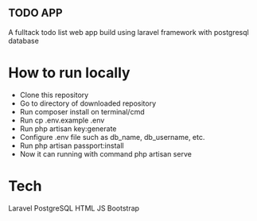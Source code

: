 ## TODO APP
A fulltack todo list web app build using laravel framework with postgresql database

# How to run locally
- Clone this repository
- Go to directory of downloaded repository
- Run composer install on terminal/cmd
- Run cp .env.example .env
- Run php artisan key:generate
- Configure .env file such as db_name, db_username, etc.
- Run php artisan passport:install
- Now it can running with command php artisan serve

# Tech
Laravel
PostgreSQL
HTML
JS
Bootstrap
